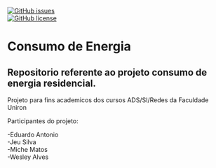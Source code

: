 [![GitHub issues](https://img.shields.io/github/issues/M1CH3lM4705/consumo_de_energia?style=for-the-badge)](https://github.com/M1CH3lM4705/consumo_de_energia/issues)  
[![GitHub license](https://img.shields.io/github/license/M1CH3lM4705/consumo_de_energia?style=for-the-badge)](https://github.com/M1CH3lM4705/consumo_de_energia/blob/master/LICENSE.md)
# Consumo de Energia
## Repositorio referente ao projeto consumo de energia residencial.

Projeto para fins academicos dos cursos ADS/SI/Redes da Faculdade Uniron

Participantes do projeto:  

-Eduardo Antonio  
-Jeu Silva  
-Miche Matos  
-Wesley Alves  

